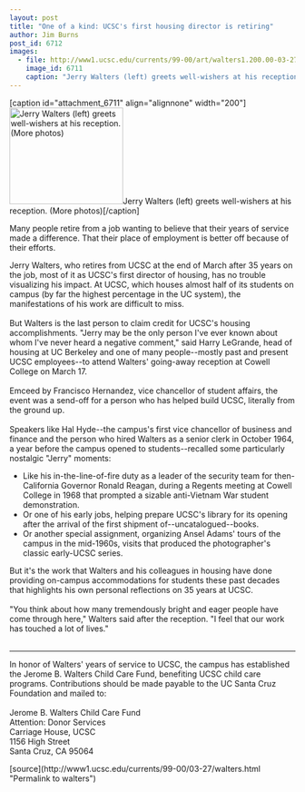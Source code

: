 ```yaml
---
layout: post
title: "One of a kind: UCSC's first housing director is retiring"
author: Jim Burns
post_id: 6712
images:
  - file: http://www1.ucsc.edu/currents/99-00/art/walters1.200.00-03-27.jpg
    image_id: 6711
    caption: "Jerry Walters (left) greets well-wishers at his reception. (More photos)"
---
```


[caption id="attachment_6711" align="alignnone" width="200"]<a href="http://localhost/mysite/wp-content/uploads/2000/03/walters1.200.00-03-27.jpg"><img class="size-full wp-image-6711" src="http://localhost/mysite/wp-content/uploads/2000/03/walters1.200.00-03-27.jpg" alt="Jerry Walters (left) greets well-wishers at his reception. (More photos)" width="200" height="170" /></a>Jerry Walters (left) greets well-wishers at his reception. (More photos)[/caption]
<p>
  Many people retire from a job wanting to believe that their years of service made a difference. That their place of employment is better off because of their efforts.
</p>Jerry Walters, who retires from UCSC at the end of March after 35 years on the job, most of it as UCSC's first director of housing, has no trouble visualizing his impact. At UCSC, which houses almost half of its students on campus (by far the highest percentage in the UC system), the manifestations of his work are difficult to miss.<br>
<br>
But Walters is the last person to claim credit for UCSC's housing accomplishments. "Jerry may be the only person I've ever known about whom I've never heard a negative comment," said Harry LeGrande, head of housing at UC Berkeley and one of many people--mostly past and present UCSC employees--to attend Walters' going-away reception at Cowell College on March 17.<br>
<br>
Emceed by Francisco Hernandez, vice chancellor of student affairs, the event was a send-off for a person who has helped build UCSC, literally from the ground up.<br>
<br>
Speakers like Hal Hyde--the campus's first vice chancellor of business and finance and the person who hired Walters as a senior clerk in October 1964, a year before the campus opened to students--recalled some particularly nostalgic "Jerry" moments:
<ul>
  <li>Like his in-the-line-of-fire duty as a leader of the security team for then-California Governor Ronald Reagan, during a Regents meeting at Cowell College in 1968 that prompted a sizable anti-Vietnam War student demonstration.
  </li>
  <li>Or one of his early jobs, helping prepare UCSC's library for its opening after the arrival of the first shipment of--uncatalogued--books.
  </li>
  <li>Or another special assignment, organizing Ansel Adams' tours of the campus in the mid-1960s, visits that produced the photographer's classic early-UCSC series.
  </li>
</ul>
<p>
  But it's the work that Walters and his colleagues in housing have done providing on-campus accommodations for students these past decades that highlights his own personal reflections on 35 years at UCSC.<br>
  <br>
  "You think about how many tremendously bright and eager people have come through here," Walters said after the reception. "I feel that our work has touched a lot of lives."<br>
  <br>
</p>
<hr>
<p>
  In honor of Walters' years of service to UCSC, the campus has established the Jerome B. Walters Child Care Fund, benefiting UCSC child care programs. Contributions should be made payable to the UC Santa Cruz Foundation and mailed to:<br>
  <br>
  Jerome B. Walters Child Care Fund<br>
  Attention: Donor Services<br>
  Carriage House, UCSC<br>
  1156 High Street<br>
  Santa Cruz, CA 95064
</p>
<p>

</p>
[source](http://www1.ucsc.edu/currents/99-00/03-27/walters.html "Permalink to walters")
